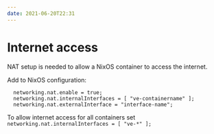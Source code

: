 ```yaml
---
date: 2021-06-20T22:31
---
```


# Internet access

NAT setup is needed to allow a NixOS container to access the internet.

Add to NixOS configuration:
```
  networking.nat.enable = true;
  networking.nat.internalInterfaces = [ "ve-containername" ];
  networking.nat.externalInterface = "interface-name";
```
To allow internet access for all containers set `networking.nat.internalInterfaces = [ "ve-*" ];`
